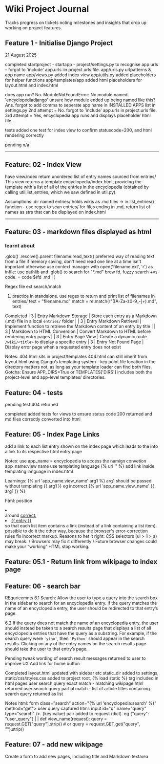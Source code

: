 # Wiki Project Journal

Tracks progress on tickets noting milestones and insights that crop up working on project features.


## Feature 1 - Initialise Django Project 
21 August 2025

completed
startproject - startapp - project/settings.py to recognise app urls - forgot to 'include' app.urls iin project.urls file.
app/urls.py urlpatterns & app name
app/views.py added index view
app/utils.py added placeholders for helper functions
app/templates/app added html placeholders for layout.html and index.html


does app run?
No. ModuleNotFoundError: No module named 'encyclopediadjango'
unsure how module ended up being named like this? Ans. forgot to add comma to seperate app name in INSTALLED APPS list in settings.py
2nd attempt = No. forgot to 'include' app.urls in project.urls file.
3rd attempt = Yes, encyclopedia app runs and displays placeholder html file.

tests
added one test for index view to confirm statuscode=200, and html rendering correctly

pending
n/a


--------------------------------------------------------------------------------------------

## Feature: 02 - Index View   

have view.index return unordered list of entry names sourced from entries/
This view returns a template encyclopedia/index.html, providing the template with a list of all of the entries in the encyclopedia (obtained by calling util.list_entries, which we saw defined in util.py).

Assumptions:
dir named entries/ holds wikis as .md files -> in list_entries() function - use regex to scan entries/ for files ending in .md, return list of names as strs that can be displayed on index.html


--------------------------------------------------------------------------------------------

## Feature: 03 - markdown files displayed as html   

### learnt about
.glob()
.resolve().parent
filename.read_text() preferred way of reading text from a file if memory saving, don't need read one line at a time isn't important otherwise use context manager with open('filename.ext', 'r') as infile:
use pathlib and .glob() to search for "*.md" 
brew fd, fuzzy search +vs code. = code $(fd .md |  )


Regex file ext search/match
1. practice in standalone. use regex to return and print list of filenames in entries/
text = "filename.md"
match = re.match(r"([A-Za-z0-9_-]+)\.md", text)

Completed
| 3         | Entry Markdown Storage       | Store each entry as a Markdown (.md) file in a local `entries/` folder                       |
| 3         | Entry Markdown Retrieval     | Implement function to retrieve the Markdown content of an entry by title                     |
| 3         | Markdown to HTML Conversion  | Convert Markdown to HTML before rendering entry pages                                        |
| 3         | Entry Page View              | Create a dynamic route `/wiki/<title>` to display a specific entry 
| 3         | Entry Not Found Page         | Display error page when a requested entry does not exist    

Notes:
404.html sits in project/templates
404.html can still inherit from layout.html using Django’s templating system - key point file location in the directory matters not, as long as your template loader can find both files.
Gotcha: Ensure APP_DIRS=True or TEMPLATES['DIRS'] includes both the project-level and app-level templates/ directories.




## Feature: 04 - tests
pending
test 404 returned

completed
added tests for views to ensure status code 200 returned and md files correctly converted into html


## Feature: 05 - Index Page Links
add a link to each list entry shown on the index page which leads to the into a link to its respective html entry page 

Notes: 
use app_name = encyclopedia to access the namign convetion app_name:view name
use templating language {% url '' %}
add link inside templating language in  index.html

Learnings:
{% url 'app_name.view_name' arg1 %}     arg1 should be passed without templating {{ arg1 }}
eg incorrect {% url 'app_name.view_name' {{ arg1 }} %}    

html: position <li> </li> around <a href="">
correct: <li><a href="{% url 'encyclopedia:get_title' entry %}">{{ entry }}</a></li> so that each list item contains a link (instead of a link containing a list item).
possible to do it the other way, because the browser's error-correction rules fix incorrect markup.
Reasons to het it right: CSS selectors (ul > li > a) may break. / Browsers may fix it differently / Future browser changes could make your “working” HTML stop working.


## Feature: 05.1 - Return link from wikipage to index page

## Feature: 06 - search bar
REqurieemnts
6.1 Search: Allow the user to type a query into the search box in the sidebar to search for an encyclopedia entry. If the query matches the name of an encyclopedia entry, the user should be redirected to that entry’s page.

6.2 If the query does not match the name of an encyclopedia entry, the user should instead be taken to a search results page that displays a list of all encyclopedia entries that have the query as a substring. For example, if the search query were ```'ytho'```, then ```'Python'``` should appear in the search results.  Clicking on any of the entry names on the search results page should take the user to that entry’s page.

Pending
tweak wording of search result messages returned to user to improve UX
Add link for home button

Completed
layout.html updated with sidebar etc
static_dir added to settings, static/css/styles.css added to project root, {% load static %} tag included in html pages
user search query exact match - matching wikipage.html returned
user search query partial match - list of article titles containing search query returned as list

Notes
 html: form class="search" action="{% url 'encyclopedia:search' %}" method="get">    user query captured
 html: input id="q" name="query" type="search"  />.    {key:value} pair added to request (dict). eg {"query": "user_query"}
                                    |
                                    |
def view_name(request):    query = request.GET["query"].strip()    # or query = request.GET.get("query", "").strip()



## Feature: 07 - add new wikipage

Create a form to add new pages, including title and Markdown textarea  

 
